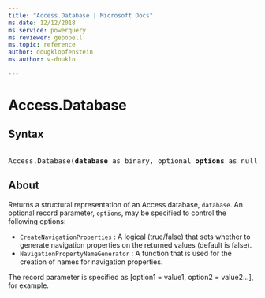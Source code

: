 ```yaml
---
title: "Access.Database | Microsoft Docs"
ms.date: 12/12/2018
ms.service: powerquery
ms.reviewer: gepopell
ms.topic: reference
author: dougklopfenstein
ms.author: v-douklo

---
```

# Access.Database

## Syntax

<pre>  
Access.Database(<b>database</b> as binary, optional <b>options</b> as nullable record) as table 
</pre> 
  
## About  
Returns a structural representation of an Access database, `database`. An optional record parameter, `options`, may be specified to control the following options: <ul> <li> `CreateNavigationProperties` : A logical (true/false) that sets whether to generate navigation properties on the returned values (default is false).</li> <li> `NavigationPropertyNameGenerator` : A function that is used for the creation of names for navigation properties.</li> </ul> The record parameter is specified as [option1 = value1, option2 = value2...], for example.  

